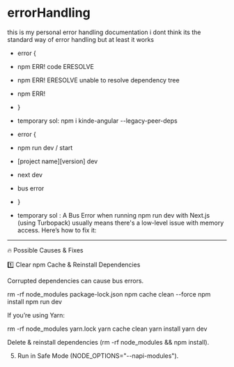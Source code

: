 # errorHandling

this is my personal error handling documentation i dont think its the standard way of error handling but at least it works 

- error { 
- npm ERR! code ERESOLVE
- npm ERR! ERESOLVE unable to resolve dependency tree
- npm ERR!
- } 
- temporary sol:  npm i kinde-angular --legacy-peer-deps                            

- error {
- npm run dev / start
- [project name][version] dev
- next dev
- bus error 
- }
- temporary sol : A Bus Error when running npm run dev with Next.js (using Turbopack) usually means there's a low-level issue with memory access. Here’s how to fix it:


---

🔥 Possible Causes & Fixes

1️⃣ Clear npm Cache & Reinstall Dependencies

Corrupted dependencies can cause bus errors.

rm -rf node_modules package-lock.json
npm cache clean --force
npm install
npm run dev

If you’re using Yarn:

rm -rf node_modules yarn.lock
yarn cache clean
yarn install
yarn dev

 Delete & reinstall dependencies (rm -rf node_modules && npm install).


5. Run in Safe Mode (NODE_OPTIONS="--napi-modules").

